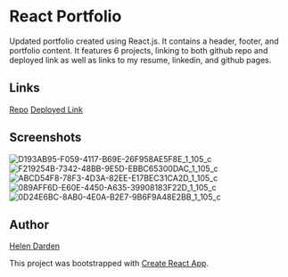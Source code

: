 # React Portfolio

Updated portfolio created using React.js. It contains a header, footer, and portfolio content. It features 6 projects, linking to both github repo and deployed link as well as links to my resume, linkedin, and github pages.

## Links
[Repo]("https://github.com/hdarden/React-Portfolio") 
[Deployed Link]("https://hdarden.github.io/React-Portfolio/")


## Screenshots
![D193AB95-F059-4117-B69E-26F958AE5F8E_1_105_c](https://user-images.githubusercontent.com/63661120/86840461-b6904600-c070-11ea-954a-e6c8e5a44fa7.jpeg)
![F219254B-7342-48BB-9E5D-EBBC65300DAC_1_105_c](https://user-images.githubusercontent.com/63661120/86840463-b728dc80-c070-11ea-8339-2b517c537cac.jpeg)
![ABCD54F8-78F3-4D3A-82EE-E17BEC31CA2D_1_105_c](https://user-images.githubusercontent.com/63661120/86840467-b7c17300-c070-11ea-9899-e1427e07cb5d.jpeg)
![089AFF6D-E60E-4450-A635-39908183F22D_1_105_c](https://user-images.githubusercontent.com/63661120/86840469-b85a0980-c070-11ea-9edc-99de548c55f7.jpeg)
![0D24E6BC-8AB0-4E0A-B2E7-9B6F9A48E2BB_1_105_c](https://user-images.githubusercontent.com/63661120/86840471-b8f2a000-c070-11ea-865a-d02f10aab84e.jpeg)


## Author
[Helen Darden]("https://github.com/hdarden")

This project was bootstrapped with [Create React App](https://github.com/facebook/create-react-app).
